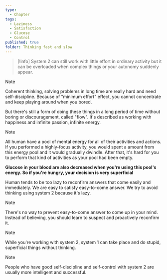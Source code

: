 ```yaml
---
type:
  - Chapter
tags:
  - Laziness
  - Satisfaction
  - Glucose
  - Control
published: true
folder: Thinking fast and slow
---
```

>[!info]
>System 2 can still work with little effort in ordinary activity but it can be overloaded when complex things or your autonomy suddenly appear.

>[!note]
>Coherent thinking, solving problems in long time are really hard and need self-discipline. Because of "minimum effort" effect, you cannot concentrate and keep playing around when you bored.

But there's still a form of doing these things in a long period of time without boring or discouragement, called "flow". It's described as working with happiness and infinite passion, infinite energy.

>[!note]
>All human have a pool of mental energy for all of their activities and actions. If you performed a highly-focus activity, you would spent a amount from this energy pool and it would gradually dwindle. After that, it's hard for you to perform that kind of activities as your pool had been empty.

**Glucose in your blood are also decreased when you're using this pool's energy. So if you're hungry, your decision is very superficial**

Human tends to be too lazy to reconfirm answers that come easily and immediately. We are easy to satisfy easy-to-come answer. We try to avoid thinking using system 2 because it's lazy.

>[!note]
>There's no way to prevent easy-to-come answer to come up in your mind. Instead of believing, you should learn to suspect and proactively reconfirm it.

>[!note]
>While you're working with system 2, system 1 can take place and do stupid, superficial things without thinking.

>[!note]
>People who have good self-discipline and self-control with system 2 are usually more intelligent and successful. 






